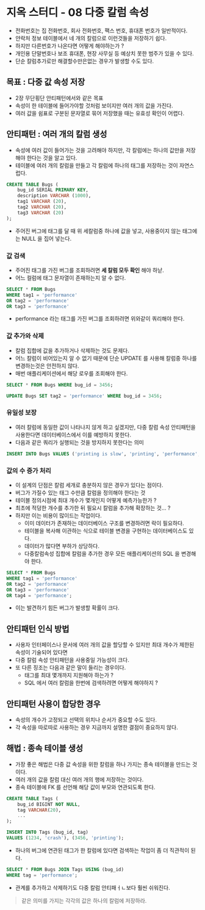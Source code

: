 # 지옥 스터디 - 08 다중 칼럼 속성
- 전화번호는 집 전화번호, 회사 전화번호, 팩스 번호, 휴대폰 번호가 일반적이다.
- 얀락처 정보 테이블에서 네 개의 칼럼으로 이런것들을 저장하기 쉽다.
- 하지만 다른번호가 나온다면 어떻게 해야하는가 ?
- 개인용 단말번호나 보조 휴대폰, 현장 사무실 등 예상치 못한 범주가 있을 수 있다.
- 단순 칼럼추가로만 해결할수만은없는 경우가 발생할 수도 있다.

## 목표 : 다중 값 속성 저장
- 2장 무단횡단 안티패턴에서와 같은 목표
- 속성이 한 테이블에 들어가야할 것처럼 보이지만 여러 개의 값을 가진다.
- 여러 값을 쉼표로 구분된 문자열로 묶어 저장했을 때는 유효성 확인이 어렵다.

## 안티패턴 : 여러 개의 칼럼 생성
- 속성에 여러 값이 들어가는 것을 고려해야 하지만, 각 칼럼에는 하나의 값만을 저장해야 한다는 것을 알고 있다.
- 테이블에 여러 개의 칼럼을 만들고 각 칼럼에 하나의 태그를 저장하는 것이 자연스럽다.

```sql
CREATE TABLE Bugs (
    bug_id SERIAL PRIMARY KEY,
    description VARCHAR (1000),
    tag1 VARCHAR (20),
    tag2 VARCHAR (20),
    tag3 VARCHAR (20)
);
```
- 주어진 버그에 태그를 달 때 위 세칼럼중 하나에 값을 넣고, 사용중이지 않는 태그에는 NULL 을 집어 넣는다.

### 값 검색
- 주어진 태그를 가진 버그를 조회하려면 **세 칼럼 모두 확인** 해야 하낟.
- 어느 컬럼에 태그 문자열이 존재하는지 알 수 없다.

```sql
SELECT * FROM Bugs
WHERE tag1 = 'performance'
OR tag2 = 'performance'
OR tag3 = 'performance'
```
- performance 라는 태그를 가진 버그를 조회하려면 위와같이 쿼리해야 한다.

### 값 추가와 삭제
- 칼럼 집합에 값을 추가하거나 삭제하는 것도 문제다.
- 어느 칼럼이 비어있는지 알 수 없기 때문에 단순 UPDATE 를 사용해 칼럼중 하나를 변경하는것은 안전하지 않다.
- 매번 애플리케이션에서 해당 로우를 조회해야 한다.

```sql
SELECT * FROM Bugs WHERE bug_id = 3456;

UPDATE Bugs SET tag2 = 'performance' WHERE bug_id = 3456;
```

### 유일성 보장
- 여러 칼럼에 동일한 값이 나타나지 않게 하고 싶겠지만, 다중 칼럼 속성 안티패턴을 사용한다면 데이터베이스에서 이를 예방하지 못한다.
- 다음과 같은 쿼리가 실행되는 것을 방지하지 못한다는 의미

```sql
INSERT INTO Bugs VALUES ('printing is slow', 'printing', 'performance', 'performance');
```

### 값의 수 증가 처리
- 이 설계의 단점은 칼럼 세개로 충분하지 않은 경우가 있다는 점이다.
- 버그가 가질수 있는 태그 수만큼 칼럼을 정의해야 한다는 것
- 테이블 정의시점에 최대 개수가 몇개인지 어떻게 예측가능한가 ?
- 최초에 적덩한 개수를 추가한 뒤 필요시 칼럼을 추가해 확장하는 것... ?
- 하지만 이는 비용이 많이드는 작업이다.
  - 이미 데이터가 존재하는 데이터베이스 구조를 변경하려면 락이 필요하다.
  - 테이블을 복사해 이관하는 식으로 테이블 변경을 구현하는 데이터베이스도 있다.
  - 데이터가 많다면 부하가 상당하다.
  - 다중칼럼속성 집합에 칼럼을 추가한 경우 모든 애플리케이션의 SQL 을 변경해야 한다.

```sql
SELECT * FROM Bugs
WHERE tag1 = 'performance'
OR tag2 = 'performance'
OR tag3 = 'performance'
OR tag4 = 'performance'; 
```
- 이는 발견하기 힘든 버그가 발생할 확률이 크다.

## 안티패턴 인식 방법
- 사용자 인터페이스나 문서에 여러 개의 값을 할당할 수 있지만 최대 개수가 제한된 속성이 기술되어 있다면
- 다중 칼럼 속성 안티패턴을 사용중일 가능성이 크다.
- 또 다른 징조는 다음과 같은 말이 들리는 경우이다.
  - 태그를 최대 몇개까지 지원해야 하는가 ?
  - SQL 에서 여러 칼럼을 한번에 검색하려면 어떻게 해야하지 ?

## 안티패턴 사용이 합당한 경우
- 속성의 개수가 고정되고 선택의 위치나 순서가 중요할 수도 있다.
- 각 속성을 따로따로 사용하는 경우 지금까지 설명한 결점이 중요하지 않다.

## 해법 : 종속 테이블 생성
- 가장 좋은 해법은 다중 값 속성을 위한 칼럼을 하나 가지는 종속 테이블을 만드는 것이다.
- 여러 개의 값을 칼럼 대신 여러 개의 행에 저장하는 것이다.
- 종속 테이블에 FK 를 선언해 해당 값이 부모와 연관되도록 한다.

```sql
CREATE TABLE Tags (
    bug_id BIGINT NOT NULL,
    tag VARCHAR(20),
    ...
);

INSERT INTO Tags (bug_id, tag)
VALUES (1234, 'crash'), (3456, 'printing');
```
- 하나의 버그에 연관된 태그가 한 칼럼에 있다면 검색하는 작업이 좀 더 직관적이 된다.

```sql
SELECT * FROM Bugs JOIN Tags USING (bug_id)
WHERE tag = 'performance';
```
- 관계를 추가하고 삭제하기도 다중 칼럼 안티패ㅓㄴ보다 훨씬 쉬워진다.

> 같은 의미를 가지는 각각의 값은 하나의 칼럼에 저장하라.

